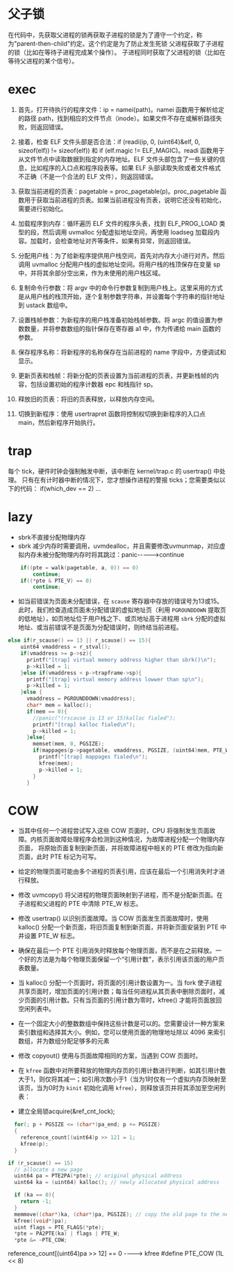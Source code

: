 # 父子锁
在代码中，先获取父进程的锁再获取子进程的锁是为了遵守一个约定，称为"parent-then-child"约定。这个约定是为了防止发生死锁
父进程获取了子进程的锁（比如在等待子进程完成某个操作）。
子进程同时获取了父进程的锁（比如在等待父进程的某个信号）。



# exec
1. 首先，打开待执行的程序文件：ip = namei(path)。namei 函数用于解析给定的路径 path，找到相应的文件节点（inode）。如果文件不存在或解析路径失败，则返回错误。

2. 接着，检查 ELF 文件头部是否合法：if (readi(ip, 0, (uint64)&elf, 0, sizeof(elf)) != sizeof(elf)) 和 if (elf.magic != ELF_MAGIC)。readi 函数用于从文件节点中读取数据到指定的内存地址。ELF 文件头部包含了一些关键的信息，比如程序的入口点和程序段表等。如果 ELF 头部读取失败或者文件格式不正确（不是一个合法的 ELF 文件），则返回错误。

3. 获取当前进程的页表：pagetable = proc_pagetable(p)。proc_pagetable 函数用于获取当前进程的页表。如果当前进程没有页表，说明它还没有初始化，需要进行初始化。

4. 加载程序到内存：循环遍历 ELF 文件的程序头表，找到 ELF_PROG_LOAD 类型的段，然后调用 uvmalloc 分配虚拟地址空间，再使用 loadseg 加载段内容。加载时，会检查地址对齐等条件，如果有异常，则返回错误。

5. 分配用户栈：为了给新程序提供用户栈空间，首先对内存大小进行对齐。然后调用 uvmalloc 分配用户栈的虚拟地址空间。将用户栈的栈顶保存在变量 sp 中，并将其余部分空出来，作为未使用的用户栈区域。

6. 复制命令行参数：将 argv 中的命令行参数复制到用户栈上。这里采用的方式是从用户栈的栈顶开始，逐个复制参数字符串，并设置每个字符串的指针地址到 ustack 数组中。

7. 设置栈帧参数：为新程序的用户栈准备初始栈帧参数。将 argc 的值设置为参数数量，并将参数数组的指针保存在寄存器 a1 中，作为传递给 main 函数的参数。

8. 保存程序名称：将新程序的名称保存在当前进程的 name 字段中，方便调试和显示。

9. 更新页表和栈帧：将新分配的页表设置为当前进程的页表，并更新栈帧的内容，包括设置初始的程序计数器 epc 和栈指针 sp。

10. 释放旧的页表：将旧的页表释放，以释放内存空间。

11. 切换到新程序：使用 usertrapret 函数将控制权切换到新程序的入口点 main，然后新程序开始执行。



# trap
每个 tick，硬件时钟会强制触发中断，该中断在 kernel/trap.c 的 usertrap() 中处理。
只有在有计时器中断的情况下，您才想操作进程的警报 ticks；您需要类似以下的代码：
if(which_dev == 2) ...


# lazy
- sbrk不直接分配物理内存
- sbrk 减少内存时需要调用，uvmdealloc，并且需要修改uvmunmap，对应虚拟内存未被分配物理内存时将其跳过：panic----->continue
```c
    if((pte = walk(pagetable, a, 0)) == 0)
        continue;
    if((*pte & PTE_V) == 0)
        continue;
```
- 如当前错误为页面未分配错误，在 `scause` 寄存器中存放的错误号为13或15。此时，我们检查造成页面未分配错误的虚拟地址页（利用 `PGROUNDDOWN` 提取页的低地址），如页地址位于用户栈之下、或页地址高于进程用 `sbrk` 分配的虚拟地址、或当前错误不是页面为分配错误时，则终结当前进程。
```c
else if(r_scause() == 13 || r_scause() == 15){
    uint64 vmaddress = r_stval();
    if(vmaddress >= p->sz){
      printf("[trap] virtual memory address higher than sbrk()\n");
      p->killed = 1;
    }else if(vmaddress < p->trapframe->sp){
      printf("[trap] virtual memory address lowwer than sp\n");
      p->killed = 1; 
    }else {
      vmaddress = PGROUNDDOWN(vmaddress);
      char* mem = kalloc();
      if(mem == 0){
        //panic("(rscause is 13 or 15)kalloc fialed");
        printf("[trap] kalloc fialed\n");
        p->killed = 1;
      }else{
        memset(mem, 0, PGSIZE);
        if(mappages(p->pagetable, vmaddress, PGSIZE, (uint64)mem, PTE_W|PTE_X|PTE_R|PTE_U) != 0){
          printf("[trap] mappages fialed\n"); 
          kfree(mem);
          p->killed = 1;
        }
      }
```



# COW
- 当其中任何一个进程尝试写入这些 COW 页面时，CPU 将强制发生页面故障。内核页面故障处理程序会检测到这种情况，为故障进程分配一个物理内存页面，
将原始页面复制到新页面，并将故障进程中相关的 PTE 修改为指向新页面，此时 PTE 标记为可写。
- 给定的物理页面可能由多个进程的页表引用，应该在最后一个引用消失时才进行释放。
- 修改 uvmcopy() 将父进程的物理页面映射到子进程，而不是分配新页面。在子进程和父进程的 PTE 中清除 PTE_W 标志。
- 修改 usertrap() 以识别页面故障。当 COW 页面发生页面故障时，使用 kalloc() 分配一个新页面，将旧页面复制到新页面，并将新页面安装到 PTE 中并设置 PTE_W 标志。
- 确保在最后一个 PTE 引用消失时释放每个物理页面，而不是在之前释放。一个好的方法是为每个物理页面保留一个“引用计数”，表示引用该页面的用户页表数量。
- 当 kalloc() 分配一个页面时，将页面的引用计数设置为一。当 fork 使子进程共享页面时，增加页面的引用计数；每当任何进程从其页表中删除页面时，减少页面的引用计数。只有当页面的引用计数为零时，kfree() 才能将页面放回空闲列表中。
- 在一个固定大小的整数数组中保持这些计数是可以的。您需要设计一种方案来索引数组和选择其大小。例如，您可以使用页面的物理地址除以 4096 来索引数组，并为数组分配足够多的元素
- 修改 copyout() 使用与页面故障相同的方案，当遇到 COW 页面时。



- 在 `kfree` 函数中对所要释放的物理内存页的引用计数进行判断，如其引用计数大于1，则仅将其减一；如引用次数小于1（当为1时仅有一个虚拟内存页映射至该页，当为0时为 `kinit` 初始化调用
`kfree`），则释放该页并将其添加至空闲列表：

- 建立全局锁acquire(&ref_cnt_lock);
```c
  for(; p + PGSIZE <= (char*)pa_end; p += PGSIZE)
  {
    reference_count[(uint64)p >> 12] = 1;
    kfree(p);
  }
```

```c
if (r_scause() == 15)
  // allocate a new page
  uint64 pa = PTE2PA(*pte); // original physical address
  uint64 ka = (uint64) kalloc(); // newly allocated physical address

  if (ka == 0){
    return -1;
  } 
  memmove((char*)ka, (char*)pa, PGSIZE); // copy the old page to the new page
  kfree((void*)pa);
  uint flags = PTE_FLAGS(*pte);
  *pte = PA2PTE(ka) | flags | PTE_W;
  *pte &= ~PTE_COW;
  ```
  reference_count[(uint64)pa >> 12] == 0
  ----> kfree
  #define PTE_COW (1L << 8)